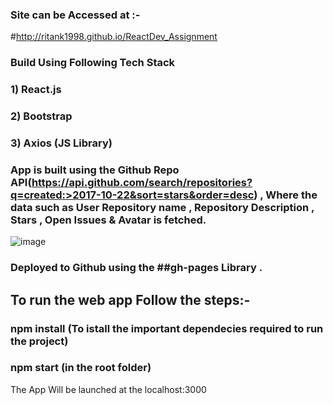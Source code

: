 ### Site can be Accessed at :-
#http://ritank1998.github.io/ReactDev_Assignment
### Build Using Following Tech Stack
### 1) React.js
### 2) Bootstrap
### 3) Axios (JS Library)
### App is built using the Github Repo API(https://api.github.com/search/repositories?q=created:>2017-10-22&sort=stars&order=desc) , Where the data such as User Repository name , Repository Description , Stars , Open Issues & Avatar is fetched.
![image](https://github.com/ritank1998/ReactDev_Assignment/assets/68276497/6f6c7718-cd5c-4f31-8e5f-36b30ec28c86)

### Deployed to Github using the ##gh-pages Library .

## To run the web app Follow the steps:- 
### npm install (To istall the important dependecies required to run the project)
### npm start   (in the root folder)
The App Will be launched at the localhost:3000

